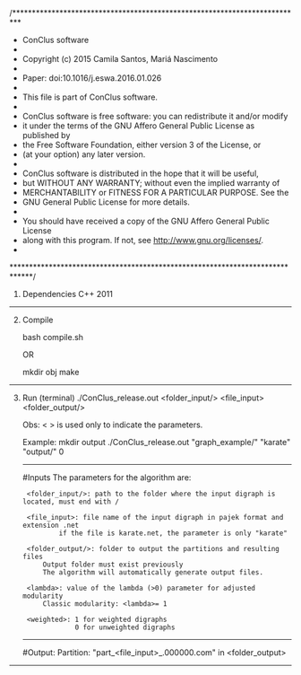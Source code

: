 /**************************************************************************
*	 ConClus software
*
*	 Copyright (c) 2015 Camila Santos, Mariá Nascimento
*
*	 Paper: doi:10.1016/j.eswa.2016.01.026
*
*	 This file is part of ConClus software.
*
* 	 ConClus software is free software: you can redistribute it and/or modify
*    it under the terms of the GNU Affero General Public License as published by
*    the Free Software Foundation, either version 3 of the License, or
*    (at your option) any later version.
*
*    ConClus software is distributed in the hope that it will be useful,
*    but WITHOUT ANY WARRANTY; without even the implied warranty of
*    MERCHANTABILITY or FITNESS FOR A PARTICULAR PURPOSE.  See the
*    GNU General Public License for more details.
*
*    You should have received a copy of the GNU Affero General Public License
*    along with this program.  If not, see <http://www.gnu.org/licenses/>.
*
*****************************************************************************/

1. Dependencies
	C++ 2011

---------------------------------------------------------
2. Compile
	
	bash compile.sh
	
	OR
	
	mkdir obj
	make

---------------------------------------------------------
3. Run (terminal)
	./ConClus_release.out <folder_input/> <file_input> <folder_output/> <lambda> <weighted>

	Obs: < > is used only to indicate the parameters.
	
	Example:
			mkdir output
			./ConClus_release.out "graph_example/" "karate" "output/" 0

	---------------
	#Inputs
		The parameters for the algorithm are: 
	
		<folder_input/>: path to the folder where the input digraph is located, must end with /

		<file_input>: file name of the input digraph in pajek format and extension .net
				if the file is karate.net, the parameter is only "karate"

		<folder_output/>: folder to output the partitions and resulting files
			Output folder must exist previously
			The algorithm will automatically generate output files.

		<lambda>: value of the lambda (>0) parameter for adjusted modularity
			Classic modularity: <lambda>= 1

		<weighted>: 1 for weighted digraphs
				    0 for unweighted digraphs
	---------------
	#Output:
		Partition: "part_<file_input>_<lambda>.000000.com" in <folder_output>

---------------------------------------------------------
